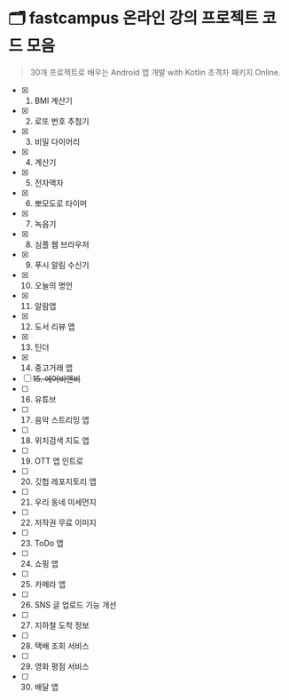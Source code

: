# 🗂 fastcampus 온라인 강의 프로젝트 코드 모음

> 30개 프로젝트로 배우는 Android 앱 개발 with Kotlin 초격차 패키지 Online.

- [x]  1. BMI 계산기
- [x]  2. 로또 번호 추첨기
- [x]  3. 비밀 다이어리
- [x]  4. 계산기
- [x]  5. 전자액자
- [x]  6. 뽀모도로 타이머
- [x]  7. 녹음기
- [x]  8. 심플 웹 브라우저
- [x]  9. 푸시 알림 수신기
- [x]  10. 오늘의 명언
- [x]  11. 알람앱
- [x]  12. 도서 리뷰 앱
- [x]  13. 틴더
- [x]  14. 중고거래 앱
- [ ]  ~~15. 에어비앤비~~
- [ ]  16. 유튜브
- [ ]  17. 음악 스트리밍 앱
- [ ]  18. 위치검색 지도 앱
- [ ]  19. OTT 앱 인트로
- [ ]  20. 깃헙 레포지토리 앱
- [ ]  21. 우리 동네 미세먼지
- [ ]  22. 저작권 무료 이미지
- [ ]  23. ToDo 앱
- [ ]  24. 쇼핑 앱
- [ ]  25. 카메라 앱
- [ ]  26. SNS 글 업로드 기능 개선
- [ ]  27. 지하철 도착 정보
- [ ]  28. 택배 조회 서비스
- [ ]  29. 영화 평점 서비스
- [ ]  30. 배달 앱
